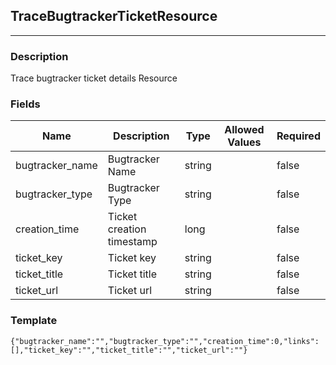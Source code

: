 ## TraceBugtrackerTicketResource
---
### Description
Trace bugtracker ticket details Resource
### Fields
| Name | Description | Type | Allowed Values | Required |
| ---- | ----------- | ---- | -------------- | -------- |
| bugtracker_name | Bugtracker Name | string |  | false |
| bugtracker_type | Bugtracker Type | string |  | false |
| creation_time | Ticket creation timestamp | long |  | false |
| ticket_key | Ticket key | string |  | false |
| ticket_title | Ticket title | string |  | false |
| ticket_url | Ticket url | string |  | false |
### Template
```
{"bugtracker_name":"","bugtracker_type":"","creation_time":0,"links":[],"ticket_key":"","ticket_title":"","ticket_url":""}
```
